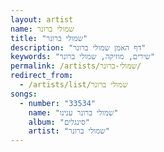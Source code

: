 ```yaml
---
layout: artist
name: שמולי ברונר
title: "שמולי ברונר"
description: "דף האמן שמולי ברונר"
keywords: "שירים, מוזיקה, שמולי ברונר"
permalink: /artists/שמולי-ברונר/
redirect_from:
  - /artists/list/שמולי ברונר
songs:
  - number: "33534"
    name: "שמולי ברונר ענינו"
    album: "סינגלים"
    artist: "שמולי ברונר"
---
```

